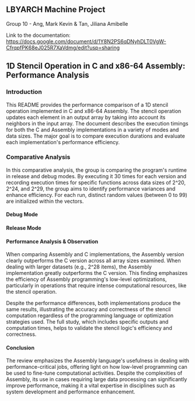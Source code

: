 ## LBYARCH Machine Project 
Group 10 - Ang, Mark Kevin & Tan, Jiliana Amibelle

Link to the documentation: https://docs.google.com/document/d/1Y8N2PS6qDNyhDLT0VgW-CfrqpfPK68eJ025R7XaVdmg/edit?usp=sharing

## 1D Stencil Operation in C and x86-64 Assembly: Performance Analysis
### Introduction
This README provides the performance comparison of a 1D stencil operation implemented in C and x86-64 Assembly. The stencil operation updates each element in an output array by taking into account its neighbors in the input array. The document describes the execution timings for both the C and Assembly implementations in a variety of modes and data sizes. The major goal is to compare execution durations and evaluate each implementation's performance efficiency.

### Comparative Analysis 
In this comparative analysis, the group is comparing the program's runtime in release and debug modes. By executing it 30 times for each version and recording execution times for specific functions across data sizes of 2^20, 2^24, and 2^29, the group aims to identify performance variances and enhance efficiency. For each run, distinct random values (between 0 to 99) are initialized within the vectors.

#### Debug Mode 

#### Release Mode

#### Performance Analysis & Observation
When comparing Assembly and C implementations, the Assembly version clearly outperforms the C version across all array sizes examined. When dealing with larger datasets (e.g., 2^28 items), the Assembly implementation greatly outperforms the C version. This finding emphasizes the efficiency of Assembly programming's low-level optimizations, particularly in operations that require intense computational resources, like the stencil operation.

Despite the performance differences, both implementations produce the same results, illustrating the accuracy and correctness of the stencil computation regardless of the programming language or optimization strategies used. The full study, which includes specific outputs and computation times, helps to validate the stencil logic's efficiency and correctness.

#### Conclusion
The review emphasizes the Assembly language's usefulness in dealing with performance-critical jobs, offering light on how low-level programming can be used to fine-tune computational activities. Despite the complexities of Assembly, its use in cases requiring large data processing can significantly improve performance, making it a vital expertise in disciplines such as system development and performance enhancement.


